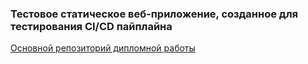 ### Тестовое статическое веб-приложение, созданное для тестирования CI/CD пайплайна
[Основной репозиторий дипломной работы](https://gitlab.com/group01734935/diplom)